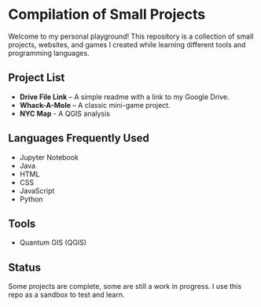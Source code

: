 # Compilation of Small Projects

Welcome to my personal playground! This repository is a collection of small projects, websites, and games I created while learning different tools and programming languages.

## Project List
- **Drive File Link** – A simple readme with a link to my Google Drive.
- **Whack-A-Mole** – A classic mini-game project.
- **NYC Map** - A QGIS analysis

## Languages Frequently Used
- Jupyter Notebook 
- Java 
- HTML 
- CSS 
- JavaScript 
- Python 

## Tools
- Quantum GIS (QGIS)

## Status
Some projects are complete, some are still a work in progress. I use this repo as a sandbox to test and learn.
